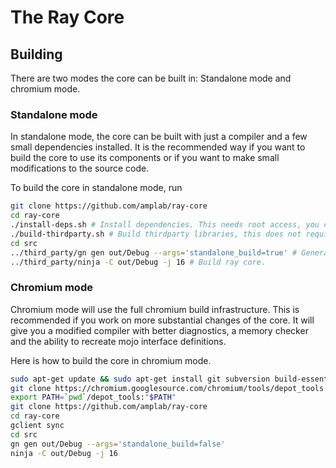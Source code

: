 # The Ray Core

## Building

There are two modes the core can be built in: Standalone mode and chromium mode. 

### Standalone mode

In standalone mode, the core can be built with just a compiler and a few small
dependencies installed. It is the recommended way if you want to build the core
to use its components or if you want to make small modifications to the source
code.

To build the core in standalone mode, run

```bash
git clone https://github.com/amplab/ray-core
cd ray-core
./install-deps.sh # Install dependencies. This needs root access, you can also run the commands by hand
./build-thirdparty.sh # Build thirdparty libraries, this does not require root access
cd src
../third_party/gn gen out/Debug --args='standalone_build=true' # Generate build files.
../third_party/ninja -C out/Debug -j 16 # Build ray core.
```

### Chromium mode

Chromium mode will use the full chromium build infrastructure. This is
recommended if you work on more substantial changes of the core. It will give
you a modified compiler with better diagnostics, a memory checker and the
ability to recreate mojo interface definitions.

Here is how to build the core in chromium mode.

```bash
sudo apt-get update && sudo apt-get install git subversion build-essential python-dev g++-multilib libcap-dev
git clone https://chromium.googlesource.com/chromium/tools/depot_tools.git
export PATH=`pwd`/depot_tools:"$PATH"
git clone https://github.com/amplab/ray-core
cd ray-core
gclient sync
cd src
gn gen out/Debug --args='standalone_build=false'
ninja -C out/Debug -j 16
```
